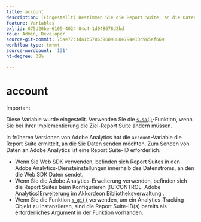 ```yaml
---
title: account
description: (Eingestellt) Bestimmen Sie die Report Suite, an die Daten gesendet werden.
feature: Variables
exl-id: 075d20be-6109-4024-84c4-1d048678d2bd
role: Admin, Developer
source-git-commit: 75ae77c1da1b578639609888e794e13d965ef669
workflow-type: tm+mt
source-wordcount: '131'
ht-degree: 38%

---
```


# account

>[!IMPORTANT]
>
>Diese Variable wurde eingestellt. Verwenden Sie die [`s.sa()`](../functions/sa-method.md)-Funktion, wenn Sie bei Ihrer Implementierung die Ziel-Report Suite ändern müssen.

In früheren Versionen von Adobe Analytics hat die `account`-Variable die Report Suite ermittelt, an die Sie Daten senden möchten. Zum Senden von Daten an Adobe Analytics ist eine Report Suite-ID erforderlich.

* Wenn Sie Web SDK verwenden, befinden sich Report Suites in den Adobe Analytics-Diensteinstellungen innerhalb des Datenstroms, an den die Web SDK Daten sendet.
* Wenn Sie die Adobe Analytics-Erweiterung verwenden, befinden sich die Report Suites beim Konfigurieren [!UICONTROL &#x200B; Adobe Analytics]Erweiterung im Akkordeon Bibliotheksverwaltung .
* Wenn Sie die Funktion [`s_gi()`](../functions/s-gi.md) verwenden, um ein Analytics-Tracking-Objekt zu instanziieren, sind die Report Suite-ID(s) bereits als erforderliches Argument in der Funktion vorhanden.
